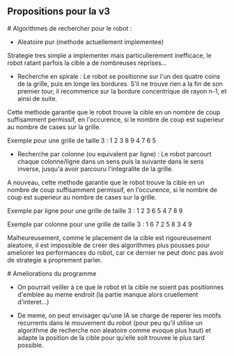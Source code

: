 ## Propositions pour la v3

# Algorithmes de rechercher pour le robot :

- Aleatoire pur (methode actuellement implementee)

Strategie tres simple a implementer mais particulierement inefficace, le robot ratant parfois la cible a de nombreuses reprises...

- Recherche en spirale : Le robot se positionne sur l'un des quatre coins de la grille, puis en longe les bordures. S'il ne trouve rien a la fin de son premier tour, il recommence sur la bordure concentrique de rayon n-1, et ainsi de suite.

Cette methode garantie que le robot trouve la cible en un nombre de coup suffisamment permissif, en l'occurence, si le nombre de coup est superieur au nombre de cases sur la grille.

Exemple pour une grille de taille 3 : 1 2 3
                                      8 9 4
                                      7 6 5

- Recherche par colonne (ou equivalent par ligne) : Le robot parcourt chaque colonne/ligne dans un sens puis la suivante dans le sens inverse, jusqu'a avoir parcouru l'integralite de la grille.

A nouveau, cette methode garantie que le robot trouve la cible en un nombre de coup suffisamment permissif, en l'occurence, si le nombre de coup est superieur au nombre de cases sur la grille.


Exemple par ligne pour une grille de taille 3 : 1 2 3
                                                6 5 4
                                                7 8 9

Exemple par colonne pour une grille de taille 3 : 1 6 7
                                                  2 5 8
                                                  3 4 9

Malheureusement, comme le placement de la cible est rigoureusement aleatoire, il est impossible de creer des algorithmes plus pousses pour ameliorer les performances du robot, car ce dernier ne peut donc pas avoir de strategie a proprement parler.

# Ameliorations du programme

- On pourrait veiller à ce que le robot et la cible ne soient pas positionnes d'emblee au meme endroit (la partie manque alors cruellement d'interet...)

- De meme, on peut envisager qu'une IA se charge de reperer les motifs recurrents dans le mouvement du robot (pour peu qu'il utilise un algorithme de recherche non aleatoire comme evoque plus haut) et adapte la position de la cible pour qu'elle soit trouvee le plus tard possible.